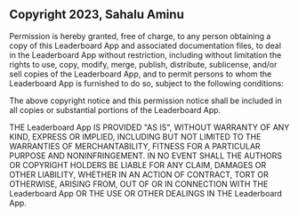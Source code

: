 ## Copyright 2023, Sahalu Aminu

Permission is hereby granted, free of charge, to any person obtaining a copy of this Leaderboard App and associated documentation files, to deal in the Leaderboard App without restriction, including without limitation the rights to use, copy, modify, merge, publish, distribute, sublicense, and/or sell copies of the Leaderboard App, and to permit persons to whom the Leaderboard App is furnished to do so, subject to the following conditions:

The above copyright notice and this permission notice shall be included in all copies or substantial portions of the Leaderboard App.

THE Leaderboard App IS PROVIDED "AS IS", WITHOUT WARRANTY OF ANY KIND, EXPRESS OR IMPLIED, INCLUDING BUT NOT LIMITED TO THE WARRANTIES OF MERCHANTABILITY, FITNESS FOR A PARTICULAR PURPOSE AND NONINFRINGEMENT. IN NO EVENT SHALL THE AUTHORS OR COPYRIGHT HOLDERS BE LIABLE FOR ANY CLAIM, DAMAGES OR OTHER LIABILITY, WHETHER IN AN ACTION OF CONTRACT, TORT OR OTHERWISE, ARISING FROM, OUT OF OR IN CONNECTION WITH THE Leaderboard App OR THE USE OR OTHER DEALINGS IN THE Leaderboard App.
